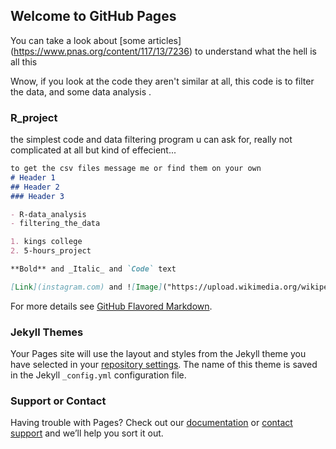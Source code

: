 ## Welcome to GitHub Pages

You can take a look about [some articles] (https://www.pnas.org/content/117/13/7236) to understand what the hell is all this

Wnow, if you look at the code they aren't similar at all, this code is to filter the data, and some data analysis .

### R_project

the simplest code and data filtering program u can ask for, really not complicated at all but kind of effecient...

```markdown
to get the csv files message me or find them on your own
# Header 1
## Header 2
### Header 3

- R-data_analysis
- filtering_the_data

1. kings college
2. 5-hours_project

**Bold** and _Italic_ and `Code` text

[Link](instagram.com) and ![Image]("https://upload.wikimedia.org/wikipedia/commons/thumb/1/1b/R_logo.svg/1200px-R_logo.svg.png"
```

For more details see [GitHub Flavored Markdown](https://guides.github.com/features/mastering-markdown/).

### Jekyll Themes

Your Pages site will use the layout and styles from the Jekyll theme you have selected in your [repository settings](https://github.com/mo-root/R/settings). The name of this theme is saved in the Jekyll `_config.yml` configuration file.

### Support or Contact

Having trouble with Pages? Check out our [documentation](https://help.github.com/categories/github-pages-basics/) or [contact support](https://github.com/contact) and we’ll help you sort it out.
